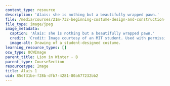 ```yaml
---
content_type: resource
description: 'Alais: she is nothing but a beautifully wrapped pawn.'
file: /media/courses/21m-732-beginning-costume-design-and-construction-fall-2008/85df31bef28bdfb7428180a677232bb2_alais1.jpg
file_type: image/jpeg
image_metadata:
  caption: 'Alais: she is nothing but a beautifully wrapped pawn.'
  credit: 'Credit: Image courtesy of an MIT student. Used with permission.'
  image-alt: Drawing of a student-designed costume.
learning_resource_types: []
ocw_type: OCWImage
parent_title: Lion in Winter - B
parent_type: CourseSection
resourcetype: Image
title: Alais 1
uid: 85df31be-f28b-dfb7-4281-80a677232bb2
---
```

